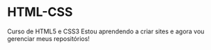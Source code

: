 # HTML-CSS
 Curso de HTML5 e CSS3 
 Estou aprendendo a criar sites e agora vou gerenciar meus repositórios!
